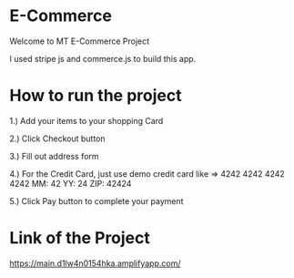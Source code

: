 # E-Commerce

Welcome to MT E-Commerce Project

I used stripe js and commerce.js to build this app.

# How to run the project

1.) Add your items to your shopping Card

2.) Click Checkout button

3.) Fill out address form 

4.) For the Credit Card, just use demo credit card like => 4242 4242 4242 4242  MM: 42 YY: 24 ZIP: 42424

5.) Click Pay button to complete your payment

# Link of the Project

https://main.d1lw4n0154hka.amplifyapp.com/
